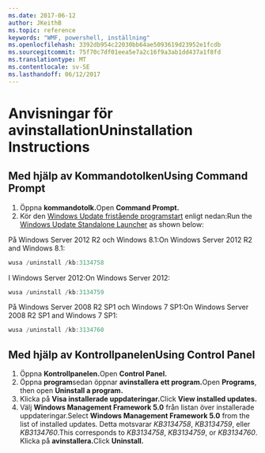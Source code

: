 ```yaml
---
ms.date: 2017-06-12
author: JKeithB
ms.topic: reference
keywords: "WMF, powershell, inställning"
ms.openlocfilehash: 3392db954c22030bb64ae5093619d23952e1fcdb
ms.sourcegitcommit: 75f70c7df01eea5e7a2c16f9a3ab1dd437a1f8fd
ms.translationtype: MT
ms.contentlocale: sv-SE
ms.lasthandoff: 06/12/2017
---
```

# <a name="uninstallation-instructions"></a><span data-ttu-id="22052-102">Anvisningar för avinstallation</span><span class="sxs-lookup"><span data-stu-id="22052-102">Uninstallation Instructions</span></span>

## <a name="using-command-prompt"></a><span data-ttu-id="22052-103">Med hjälp av Kommandotolken</span><span class="sxs-lookup"><span data-stu-id="22052-103">Using Command Prompt</span></span>
1.  <span data-ttu-id="22052-104">Öppna **kommandotolk.**</span><span class="sxs-lookup"><span data-stu-id="22052-104">Open **Command Prompt.**</span></span>
2.  <span data-ttu-id="22052-105">Kör den [Windows Update fristående programstart](https://support.microsoft.com/en-us/kb/934307) enligt nedan:</span><span class="sxs-lookup"><span data-stu-id="22052-105">Run the [Windows Update Standalone Launcher](https://support.microsoft.com/en-us/kb/934307) as shown below:</span></span>

<span data-ttu-id="22052-106">På Windows Server 2012 R2 och Windows 8.1:</span><span class="sxs-lookup"><span data-stu-id="22052-106">On Windows Server 2012 R2 and Windows 8.1:</span></span>
```powershell
wusa /uninstall /kb:3134758
```
<span data-ttu-id="22052-107">I Windows Server 2012:</span><span class="sxs-lookup"><span data-stu-id="22052-107">On Windows Server 2012:</span></span>
```powershell
wusa /uninstall /kb:3134759
```
<span data-ttu-id="22052-108">På Windows Server 2008 R2 SP1 och Windows 7 SP1:</span><span class="sxs-lookup"><span data-stu-id="22052-108">On Windows Server 2008 R2 SP1 and Windows 7 SP1:</span></span>
```powershell
wusa /uninstall /kb:3134760
```

## <a name="using-control-panel"></a><span data-ttu-id="22052-109">Med hjälp av Kontrollpanelen</span><span class="sxs-lookup"><span data-stu-id="22052-109">Using Control Panel</span></span>
1.  <span data-ttu-id="22052-110">Öppna **Kontrollpanelen.**</span><span class="sxs-lookup"><span data-stu-id="22052-110">Open **Control Panel.**</span></span>
2.  <span data-ttu-id="22052-111">Öppna **program**sedan öppnar **avinstallera ett program.**</span><span class="sxs-lookup"><span data-stu-id="22052-111">Open **Programs**, then open **Uninstall a program.**</span></span>
3.  <span data-ttu-id="22052-112">Klicka på **Visa installerade uppdateringar.**</span><span class="sxs-lookup"><span data-stu-id="22052-112">Click **View installed updates.**</span></span>
4.  <span data-ttu-id="22052-113">Välj **Windows Management Framework 5.0** från listan över installerade uppdateringar.</span><span class="sxs-lookup"><span data-stu-id="22052-113">Select **Windows Management Framework 5.0** from the list of installed updates.</span></span> <span data-ttu-id="22052-114">Detta motsvarar *KB3134758*, *KB3134759*, eller *KB3134760*.</span><span class="sxs-lookup"><span data-stu-id="22052-114">This corresponds to *KB3134758*, *KB3134759*, or *KB3134760*.</span></span> <span data-ttu-id="22052-115">Klicka på **avinstallera.**</span><span class="sxs-lookup"><span data-stu-id="22052-115">Click **Uninstall.**</span></span>

